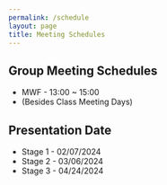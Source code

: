 ```yaml
---
permalink: /schedule
layout: page
title: Meeting Schedules
---
```

## Group Meeting Schedules
* MWF - 13:00 ~ 15:00
* (Besides Class Meeting Days)

## Presentation Date 
* Stage 1 - 02/07/2024
* Stage 2 - 03/06/2024
* Stage 3 - 04/24/2024
